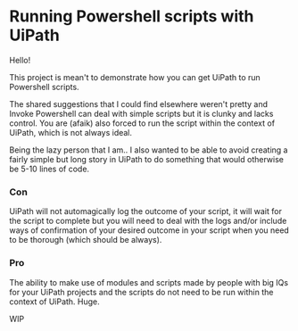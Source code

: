 # Running Powershell scripts with UiPath

Hello!

This project is mean't to demonstrate how you can get UiPath to run Powershell scripts.

The shared suggestions that I could find elsewhere weren't pretty and Invoke Powershell can deal with simple scripts but it is clunky and lacks control. You are (afaik) also forced to run the script within the context of UiPath, which is not always ideal. 

Being the lazy person that I am.. I also wanted to be able to avoid creating a fairly simple but long story in UiPath to do something that would otherwise be 5-10 lines of code.

### Con ###
UiPath will not automagically log the outcome of your script, it will wait for the script to complete but you will need to deal with the logs and/or include ways of confirmation of your desired outcome in your script when you need to be thorough (which should be always).

### Pro ###
The ability to make use of modules and scripts made by people with big IQs for your UiPath projects and the scripts do not need to be run within the context of UiPath. Huge.


WIP
